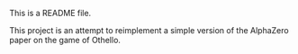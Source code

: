 This is a README file.

This project is an attempt to reimplement a simple version of the AlphaZero paper on the game of Othello.
